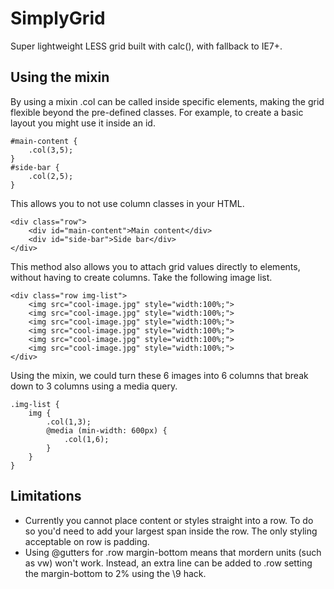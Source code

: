 # SimplyGrid
Super lightweight LESS grid built with calc(), with fallback to IE7+.

## Using the mixin

By using a mixin .col can be called inside specific elements, making the grid flexible beyond the pre-defined classes. For example, to create a basic layout you might use it inside an id.

	#main-content {
		.col(3,5);
	}
	#side-bar {
		.col(2,5);
	}

This allows you to not use column classes in your HTML.

	<div class="row">
		<div id="main-content">Main content</div>
		<div id="side-bar">Side bar</div>
	</div>

This method also allows you to attach grid values directly to elements, without having to create columns. Take the following image list.

	<div class="row img-list">
		<img src="cool-image.jpg" style="width:100%;">
		<img src="cool-image.jpg" style="width:100%;">
		<img src="cool-image.jpg" style="width:100%;">
		<img src="cool-image.jpg" style="width:100%;">
		<img src="cool-image.jpg" style="width:100%;">
		<img src="cool-image.jpg" style="width:100%;">
	</div>

Using the mixin, we could turn these 6 images into 6 columns that break down to 3 columns using a media query.

	.img-list {
		img {
			.col(1,3);
			@media (min-width: 600px) {
				.col(1,6);
			}
		}
	}

## Limitations

* Currently you cannot place content or styles straight into a row. To do so you'd need to add your largest span inside the row. The only styling acceptable on row is padding.
* Using @gutters for .row margin-bottom means that mordern units (such as vw) won't work. Instead, an extra line can be added to .row setting the margin-bottom to 2% using the \9 hack.
